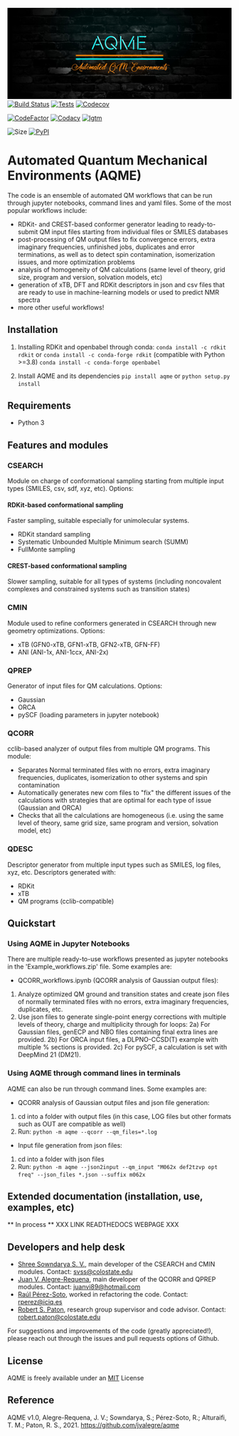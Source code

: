 ![](Logos/AQME_logo.jpg)
[![Build Status](https://img.shields.io/travis/com/jvalegre/aqme?label=Linux%20CI&logo=Travis)](https://travis-ci.com/github/jvalegre/aqme)
[![Tests](https://img.shields.io/static/v1?label=Tests&message=104&color=green&logo=Travis)](https://travis-ci.com/github/jvalegre/aqme)
[![Codecov](https://img.shields.io/codecov/c/github/jvalegre/aqme?label=Codecov&logo=codecov)](https://codecov.io/gh/jvalegre/aqme)

[![CodeFactor](https://img.shields.io/codefactor/grade/github/jvalegre/aqme?label=Codefactor%20grade&logo=codefactor)](https://www.codefactor.io/repository/github/jvalegre/aqme/overview/master)
[![Codacy](https://img.shields.io/codacy/grade/047e9c6001a84713a82e180669e14c98?label=Codacy%20grade&logo=codacy)](https://www.codacy.com/gh/jvalegre/aqme/dashboard?utm_source=github.com&amp;utm_medium=referral&amp;utm_content=jvalegre/aqme&amp;utm_campaign=Badge_Grade)
[![lgtm](https://img.shields.io/lgtm/grade/python/github/jvalegre/aqme?label=LGTM%20grade&logo=lgtm)](https://lgtm.com/projects/g/jvalegre/aqme/context:python)

![Size](https://img.shields.io/github/languages/code-size/jvalegre/aqme)
[![PyPI](https://img.shields.io/pypi/v/aqme?color=blue&label=PyPI&logo=pypi)](https://pypi.org/project/aqme)

# Automated Quantum Mechanical Environments (AQME)

The code is an ensemble of automated QM workflows that can be run through jupyter notebooks, command lines and yaml files. Some of the most popular workflows include:
* RDKit- and CREST-based conformer generator leading to ready-to-submit QM input files starting from individual files or SMILES databases
* post-processing of QM output files to fix convergence errors, extra imaginary frequencies, unfinished jobs, duplicates and error terminations, as well as to detect spin contamination, isomerization issues, and more optimization problems
* analysis of homogeneity of QM calculations (same level of theory, grid size, program and version, solvation models, etc)
* generation of xTB, DFT and RDKit descriptors in json and csv files that are ready to use in machine-learning models or used to predict NMR spectra
* more other useful workflows!

## Installation
1) Installing RDKit and openbabel through conda:
`conda install -c rdkit rdkit` or `conda install -c conda-forge rdkit` (compatible with Python >=3.8)
`conda install -c conda-forge openbabel`

2) Install AQME and its dependencies
`pip install aqme`
or
`python setup.py install`

## Requirements
* Python 3

## Features and modules
### CSEARCH
Module on charge of conformational sampling starting from multiple input types (SMILES, csv, sdf, xyz, etc). Options:
#### RDKit-based conformational sampling
Faster sampling, suitable especially for unimolecular systems.
* RDKit standard sampling
* Systematic Unbounded Multiple Minimum search (SUMM)
* FullMonte sampling
#### CREST-based conformational sampling
Slower sampling, suitable for all types of systems (including noncovalent complexes and constrained systems such as transition states)

### CMIN
Module used to refine conformers generated in CSEARCH through new geometry optimizations. Options:
* xTB (GFN0-xTB, GFN1-xTB, GFN2-xTB, GFN-FF)
* ANI (ANI-1x, ANI-1ccx, ANI-2x)

### QPREP
Generator of input files for QM calculations. Options:
* Gaussian
* ORCA
* pySCF (loading parameters in jupyter notebook)

### QCORR
cclib-based analyzer of output files from multiple QM programs. This module:
* Separates Normal terminated files with no errors, extra imaginary frequencies, duplicates, isomerization to other systems and spin contamination
* Automatically generates new com files to "fix" the different issues of the calculations with strategies that are optimal for each type of issue (Gaussian and ORCA)
* Checks that all the calculations are homogeneous (i.e. using the same level of theory, same grid size, same program and version, solvation model, etc)

### QDESC
Descriptor generator from multiple input types such as SMILES, log files, xyz, etc. Descriptors generated with:
* RDKit
* xTB
* QM programs (cclib-compatible)

## Quickstart
### Using AQME in Jupyter Notebooks
There are multiple ready-to-use workflows presented as jupyter notebooks in the 'Example_workflows.zip' file. Some examples are:
* QCORR_workflows.ipynb (QCORR analysis of Gaussian output files):
1) Analyze optimized QM ground and transition states and create json files of normally terminated files with no errors, extra imaginary frequencies, duplicates, etc. 
2) Use json files to generate single-point energy corrections with multiple levels of theory, charge and multiplicity through for loops:
2a) For Gaussian files, genECP and NBO files containing final extra lines are provided. 
2b) For ORCA input files, a DLPNO-CCSD(T) example with multiple % sections is provided. 
2c) For pySCF, a calculation is set with DeepMind 21 (DM21).

### Using AQME through command lines in terminals
AQME can also be run through command lines. Some examples are:
* QCORR analysis of Gaussian output files and json file generation:
1) cd into a folder with output files (in this case, LOG files but other formats such as OUT are compatible as well)
2) Run: `python -m aqme --qcorr --qm_files=*.log`
* Input file generation from json files:
1) cd into a folder with json files
2) Run: `python -m aqme --json2input --qm_input "M062x def2tzvp opt freq" --json_files *.json --suffix m062x`

## Extended documentation (installation, use, examples, etc)
** In process **
XXX LINK READTHEDOCS WEBPAGE XXX

## Developers and help desk
* [Shree Sowndarya S. V.](https://orcid.org/0000-0002-4568-5854), main developer of the CSEARCH and CMIN modules. Contact: [svss@colostate.edu](mailto:svss@colostate.edu)
* [Juan V. Alegre-Requena](https://orcid.org/0000-0002-0769-7168), main developer of the QCORR and QPREP modules. Contact: [juanvi89@hotmail.com](mailto:juanvi89@hotmail.com)
* [Raúl Pérez-Soto](https://orcid.org/0000-0002-6237-2155), worked in refactoring the code. Contact: [rperez@iciq.es](rperez@iciq.es)
* [Robert S. Paton](https://orcid.org/0000-0002-0104-4166), research group supervisor and code advisor. Contact: [robert.paton@colostate.edu](mailto:robert.paton@colostate.edu)

For suggestions and improvements of the code (greatly appreciated!), please reach out through the issues and pull requests options of Github.

## License 
AQME is freely available under an [MIT](https://opensource.org/licenses/MIT) License

## Reference
AQME v1.0, Alegre-Requena, J. V.; Sowndarya, S.; Pérez-Soto, R.; Alturaifi, T. M.; Paton, R. S., 2021. https://github.com/jvalegre/aqme
